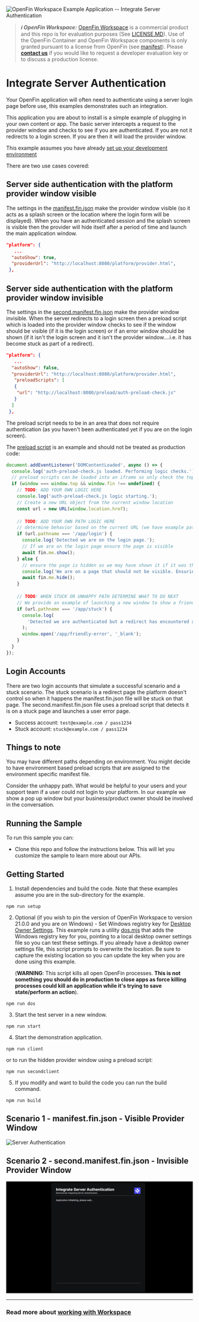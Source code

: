 ![OpenFin Workspace Example Application -- Integrate Server Authentication](../../assets/OpenFin-Workspace-Starter.png)

> **_:information_source: OpenFin Workspace:_** [OpenFin Workspace](https://www.openfin.co/workspace/) is a commercial product and this repo is for evaluation purposes (See [LICENSE.MD](LICENSE.MD)). Use of the OpenFin Container and OpenFin Workspace components is only granted pursuant to a license from OpenFin (see [manifest](public/manifest.fin.json)). Please [**contact us**](https://www.openfin.co/workspace/poc/) if you would like to request a developer evaluation key or to discuss a production license.

# Integrate Server Authentication

Your OpenFin application will often need to authenticate using a server login page before use, this examples demonstrates such an integration.

This application you are about to install is a simple example of plugging in your own content or app. The basic server intercepts a request to the provider window and checks to see if you are authenticated. If you are not it redirects to a login screen. If you are then it will load the provider window.

This example assumes you have already [set up your development environment](https://developers.openfin.co/of-docs/docs/set-up-your-dev-environment)

There are two use cases covered:

## Server side authentication with the platform provider window visible

The settings in the [manifest.fin.json](./public/manifest.fin.json) make the provider window visible (so it acts as a splash screen or the location where the login form will be displayed). When you have an authenticated session and the splash screen is visible then the provider will hide itself after a period of time and launch the main application window.

```json
"platform": {
   ...
  "autoShow": true,
  "providerUrl": "http://localhost:8080/platform/provider.html",
 },
```

## Server side authentication with the platform provider window invisible

The settings in the [second.manifest.fin.json](./public/second.manifest.fin.json) make the provider window invisible. When the server redirects to a login screen then a preload script which is loaded into the provider window checks to see if the window should be visible (if it is the login screen) or if an error window should be shown (if it isn't the login screen and it isn't the provider window....i.e. it has become stuck as part of a redirect).

```json
"platform": {
   ...
  "autoShow": false,
  "providerUrl": "http://localhost:8080/platform/provider.html",
   "preloadScripts": [
   {
    "url": "http://localhost:8080/preload/auth-preload-check.js"
   }
  ]
 },
```

The preload script needs to be in an area that does not require authentication (as you haven't been authenticated yet if you are on the login screen).

The [preload script](./public/preload/auth-preload-check.js) is an example and should not be treated as production code:

```javascript
document.addEventListener('DOMContentLoaded', async () => {
  console.log('auth-preload-check.js loaded. Performing logic checks.');
  // preload scripts can be loaded into an iframe so only check the top level window
  if (window === window.top && window.fin !== undefined) {
    // TODO: ADD YOUR OWN LOGIC HERE
    console.log('auth-preload-check.js logic starting.');
    // Create a new URL object from the current window location
    const url = new URL(window.location.href);

    // TODO: ADD YOUR OWN PATH LOGIC HERE
    // determine behavior based on the current URL (we have example paths)
    if (url.pathname === '/app/login') {
      console.log('Detected we are on the login page.');
      // If we are on the login page ensure the page is visible
      await fin.me.show();
    } else {
      // ensure the page is hidden as we may have shown it if it was the login page and we are now on a redirect page or the provider.
      console.log('We are on a page that should not be visible. Ensuring the window is hidden.');
      await fin.me.hide();
    }

    // TODO: WHEN STUCK OR UNHAPPY PATH DETERMINE WHAT TO DO NEXT
    // We provide an example of launching a new window to show a friendly error message
    if (url.pathname === '/app/stuck') {
      console.log(
        'Detected we are authenticated but a redirect has encountered an error and is stuck so the main provider.html page will not be loaded. Showing a friendly error message.'
      );
      window.open('/app/friendly-error', '_blank');
    }
  }
});
```

## Login Accounts

There are two login accounts that simulate a successful scenario and a stuck scenario. The stuck scenario is a redirect page the platform doesn't control so when it happens the manifest.fin.json file will be stuck on that page. The second.manifest.fin.json file uses a preload script that detects it is on a stuck page and launches a user error page.

- Success account: `test@example.com / pass1234`
- Stuck account: `stuck@example.com / pass1234`

## Things to note

You may have different paths depending on environment. You might decide to have environment based preload scripts that are assigned to the environment specific manifest file.

Consider the unhappy path. What would be helpful to your users and your support team if a user could not login to your platform. In our example we show a pop up window but your business/product owner should be involved in the conversation.

## Running the Sample

To run this sample you can:

- Clone this repo and follow the instructions below. This will let you customize the sample to learn more about our APIs.

## Getting Started

1. Install dependencies and build the code. Note that these examples assume you are in the sub-directory for the example.

```shell
npm run setup
```

2. Optional (if you wish to pin the version of OpenFin Workspace to version 21.0.0 and you are on Windows) - Set Windows registry key for [Desktop Owner Settings](https://developers.openfin.co/docs/desktop-owner-settings).
   This example runs a utility [dos.mjs](./scripts/dos.mjs) that adds the Windows registry key for you, pointing to a local desktop owner
   settings file so you can test these settings. If you already have a desktop owner settings file, this script prompts to overwrite the location. Be sure to capture the existing location so you can update the key when you are done using this example.

   (**WARNING**: This script kills all open OpenFin processes. **This is not something you should do in production to close apps as force killing processes could kill an application while it's trying to save state/perform an action**).

```shell
npm run dos
```

3. Start the test server in a new window.

```shell
npm run start
```

4. Start the demonstration application.

```shell
npm run client
```

or to run the hidden provider window using a preload script:

```shell
npm run secondclient
```

5. If you modify and want to build the code you can run the build command.

```shell
npm run build
```

## Scenario 1 - manifest.fin.json - Visible Provider Window

![Server Authentication](openfin-integrate-server-authentication.gif)

## Scenario 2 - second.manifest.fin.json - Invisible Provider Window

![Server Authentication Hidden Provider](openfin-integrate-server-authentication-hidden.gif)

---

### Read more about [working with Workspace](https://developers.openfin.co/of-docs/docs/overview-of-workspace)
